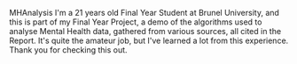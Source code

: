  MHAnalysis
          I'm a 21 years old Final Year Student at Brunel University, and this is part of my Final Year Project, a demo of the algorithms
          used to analyse Mental Health data, gathered from various sources, all cited in the Report. It's quite the amateur job, but I've learned a lot from this experience.               Thank you for checking this out.
          
          
